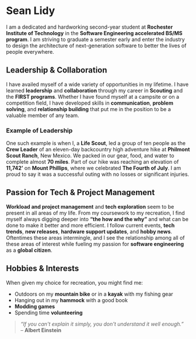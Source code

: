 # Sean Lidy

I am a dedicated and hardworking second-year student at **Rochester Institute of Technology** in the **Software Engineering accelerated BS/MS program**. I am striving to graduate a semester early and enter the industry to design the architecture of next-generation software to better the lives of people everywhere.

## Leadership & Collaboration

I have availed myself of a wide variety of opportunities in my lifetime. I have learned **leadership** and **collaboration** through my career in **Scouting** and the **FIRST programs**. Whether I have found myself at a campsite or on a competition field, I have developed skills in **communication**, **problem solving**, and **relationship building** that put me in the position to be a valuable member of any team.

### Example of Leadership

One such example is when I, a **Life Scout**, led a group of ten people as the **Crew Leader** of an eleven-day backcountry high adventure hike at **Philmont Scout Ranch**, New Mexico. We packed in our gear, food, and water to complete almost **70 miles**. Part of our hike was reaching an elevation of **11,742’** on **Mount Phillips**, where we celebrated **The Fourth of July**. I am proud to say it was a successful outing with no losses or significant injuries.

## Passion for Tech & Project Management

**Workload and project management** and **tech exploration** seem to be present in all areas of my life. From my coursework to my recreation, I find myself always digging deeper into **“the how and the why”** and what can be done to make it better and more efficient. I follow current events, **tech trends**, **new releases**, **hardware support updates**, and **hobby news**. Oftentimes these areas intermingle, and I see the relationship among all of these areas of interest while fueling my passion for **software engineering** as a **global citizen**.

## Hobbies & Interests

When given my choice for recreation, you might find me:
- Outdoors on my **mountain bike** or in a **kayak** with my fishing gear
- Hanging out in my **hammock** with a good book
- **Modding games**
- Spending time **volunteering**

> *“If you can't explain it simply, you don't understand it well enough.”*  
> – **Albert Einstein**